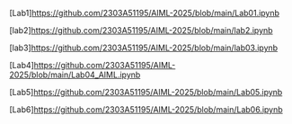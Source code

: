 [Lab1]https://github.com/2303A51195/AIML-2025/blob/main/Lab01.ipynb

[lab2]https://github.com/2303A51195/AIML-2025/blob/main/lab2.ipynb  

[lab3]https://github.com/2303A51195/AIML-2025/blob/main/lab03.ipynb

[Lab4]https://github.com/2303A51195/AIML-2025/blob/main/Lab04_AIML.ipynb

[Lab5]https://github.com/2303A51195/AIML-2025/blob/main/Lab05.ipynb

[Lab6]https://github.com/2303A51195/AIML-2025/blob/main/Lab06.ipynb
